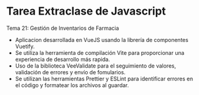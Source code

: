 # Tarea Extraclase de Javascript

Tema 21: Gestión de Inventarios de Farmacia

* Aplicacion desarrollada en VueJS usando la librería de componentes Vuetify.
* Se utiliza la herramienta de compilación Vite para proporcionar una experiencia de desarrollo más rapida.
* Uso de la biblioteca VeeValidate para el seguimiento de valores, validación de errores y envío de fomularios.
* Se utilizan las herramientas Prettier y ESLint para identificar errores en el código y formatear los archivos al guardar.